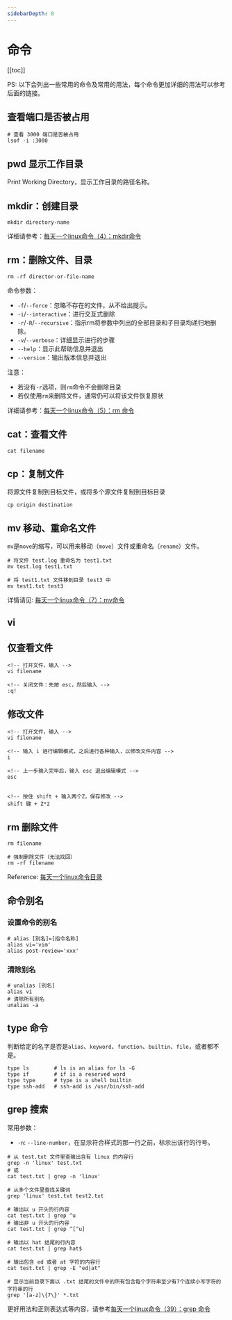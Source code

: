 ```yaml
---
sidebarDepth: 0
---
```


# 命令

[[toc]]

PS: 以下会列出一些常用的命令及常用的用法，每个命令更加详细的用法可以参考后面的链接。

## 查看端口是否被占用

```shell
# 查看 3000 端口是否被占用
lsof -i :3000
```

## pwd 显示工作目录

Print Working Directory，显示工作目录的路径名称。

## mkdir：创建目录

```shell
mkdir directory-name
```

详细请参考：[每天一个linux命令（4）：mkdir命令](http://www.cnblogs.com/peida/archive/2012/10/25/2738271.html)

## rm：删除文件、目录

```shell
rm -rf director-or-file-name
```

命令参数：

- `-f`/`--force`：忽略不存在的文件，从不给出提示。
- `-i`/`--interactive`：进行交互式删除
- `-r`/`-R`/`--recursive`：指示rm将参数中列出的全部目录和子目录均递归地删除。
- `-v`/`--verbose`：详细显示进行的步骤
- `--help`：显示此帮助信息并退出
- `--version`：输出版本信息并退出

注意：

- 若没有`-r`选项，则`rm`命令不会删除目录
- 若仅使用`rm`来删除文件，通常仍可以将该文件恢复原状

详细请参考：[每天一个linux命令（5）：rm 命令](http://www.cnblogs.com/peida/archive/2012/10/26/2740521.html)

## cat：查看文件

```shell
cat filename
```

## cp：复制文件

将源文件复制到目标文件，或将多个源文件复制到目标目录

```shell
cp origin destination
```

## mv 移动、重命名文件

`mv`是`move`的缩写，可以用来移动（`move`）文件或重命名（`rename`）文件。

```shell
# 将文件 test.log 重命名为 test1.txt
mv test.log test1.txt

# 将 test1.txt 文件移到目录 test3 中
mv test1.txt test3
```

详情请见: [每天一个linux命令（7）：mv命令](https://www.cnblogs.com/peida/archive/2012/10/27/2743022.html)

## vi

## 仅查看文件

```shell
<!-- 打开文件，输入 -->
vi filename

<!-- 关闭文件：先按 esc，然后输入 -->
:q!
```

## 修改文件

```shell
<!-- 打开文件，输入 -->
vi filename

<!-- 输入 i 进行编辑模式，之后进行各种输入，以修改文件内容 -->
i

<!-- 上一步输入完毕后，输入 esc 退出编辑模式 -->
esc


<!-- 按住 shift + 输入两个Z，保存修改 -->
shift 键 + Z*2
```

## rm 删除文件

```shell
rm filename

# 强制删除文件（无法找回）
rm -rf filename
```

Reference: [每天一个linux命令目录](https://www.cnblogs.com/peida/archive/2012/12/05/2803591.html)

## 命令别名

### 设置命令的别名

```shell
# alias [别名]=[指令名称]
alias vi='vim'
alias post-review='xxx'
```

### 清除别名

```shell
# unalias [别名]
alias vi
# 清除所有别名
unalias -a
```

## type 命令

判断给定的名字是否是`alias`、`keyword`、`function`、`builtin`、`file`，或者都不是。

```shell
type ls        # ls is an alias for ls -G
type if        # if is a reserved word
type type      # type is a shell builtin
type ssh-add   # ssh-add is /usr/bin/ssh-add
```

## grep 搜索

常用参数：

- `-n`: `--line-number`，在显示符合样式的那一行之前，标示出该行的行号。

```shell
# 从 test.txt 文件里查输出含有 linux 的内容行
grep -n 'linux' test.txt
# 或
cat test.txt | grep -n 'linux'

# 从多个文件里查找关键词
grep 'linux' test.txt test2.txt

# 输出以 u 开头的行内容
cat test.txt | grep ^u
# 输出非 u 开头的行内容
cat test.txt | grep ^[^u]

# 输出以 hat 结尾的行内容
cat test.txt | grep hat$

# 输出包含 ed 或者 at 字符的内容行
cat test.txt | grep -E "ed|at"

# 显示当前目录下面以 .txt 结尾的文件中的所有包含每个字符串至少有7个连续小写字符的字符串的行
grep '[a-z]\{7\}' *.txt
```

更好用法和正则表达式等内容，请参考[每天一个linux命令（39）：grep 命令](http://www.cnblogs.com/peida/archive/2012/12/17/2821195.html)
